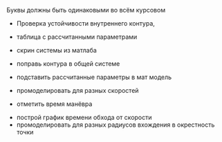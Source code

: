 Буквы должны быть одинаковыми во всём курсовом

+ Проверка устойчивости внутреннего контура,
+ таблица с рассчитанными параметрами

+ скрин системы из матлаба
+ поправь контура в общей системе
+ подставить рассчитанные параметры в мат модель

+ промоделировать для разных скоростей
+ отметить время манёвра

- построй график времени обхода от скорости
- промоделировать для разных радиусов вхождения в окрестность точки
